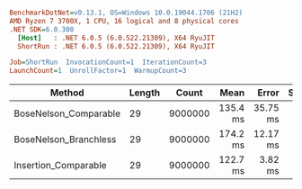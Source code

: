 ``` ini

BenchmarkDotNet=v0.13.1, OS=Windows 10.0.19044.1706 (21H2)
AMD Ryzen 7 3700X, 1 CPU, 16 logical and 8 physical cores
.NET SDK=6.0.300
  [Host]   : .NET 6.0.5 (6.0.522.21309), X64 RyuJIT
  ShortRun : .NET 6.0.5 (6.0.522.21309), X64 RyuJIT

Job=ShortRun  InvocationCount=1  IterationCount=3  
LaunchCount=1  UnrollFactor=1  WarmupCount=3  

```
|                Method | Length |   Count |     Mean |    Error |  StdDev |
|---------------------- |------- |-------- |---------:|---------:|--------:|
| BoseNelson_Comparable |     29 | 9000000 | 135.4 ms | 35.75 ms | 1.96 ms |
| BoseNelson_Branchless |     29 | 9000000 | 174.2 ms | 12.17 ms | 0.67 ms |
|  Insertion_Comparable |     29 | 9000000 | 122.7 ms |  3.82 ms | 0.21 ms |
